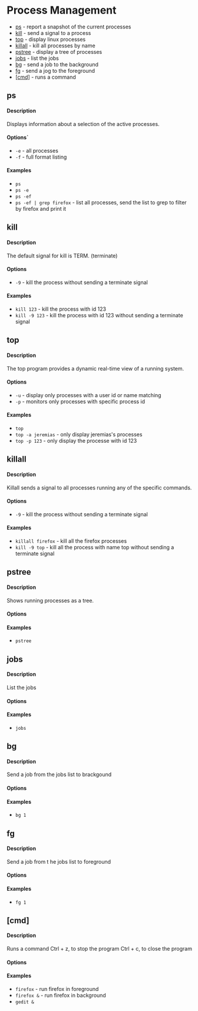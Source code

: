 # Process Management

* [ps](#ps) - report a snapshot of the current processes
* [kill](#kill) - send a signal to a process
* [top](#top) - display linux processes
* [killall](#killall) - kill all processes by name
* [pstree](#pstree) - display a tree of processes
* [jobs](#jobs) - list the jobs
* [bg](#bg) - send a job to the background
* [fg](#fg) - send a jog to the foreground
* [[cmd]](#cmd) - runs a command

## ps

#### Description
Displays information about a selection of the active processes.

#### Options`
* `-e` - all processes
* `-f` - full format listing

#### Examples
* `ps`
* `ps -e`
* `ps -ef`
* `ps -ef | grep firefox` - list all processes, send the list to grep to filter by firefox and print it

## kill

#### Description
The default signal for kill is TERM. (terminate)

#### Options
* `-9` - kill the process without sending a terminate signal

#### Examples
* `kill 123` - kill the process with id 123
* `kill -9 123` - kill the process with id 123 without sending a terminate signal

## top

#### Description
The top program provides a dynamic real-time view of a running system.

#### Options
* `-u` - display only processes with a user id or name matching
* `-p` - monitors only processes with specific process id

#### Examples
* `top`
* `top -a jeremias` - only display jeremias's processes
* `top -p 123` - only display the processe with id 123

## killall

#### Description
Killall sends a signal to all processes running any of the specific commands.

#### Options
* `-9` - kill the process without sending a terminate signal

#### Examples
* `killall firefox` - kill all the firefox processes
* `kill -9 top` - kill all the process with name top without sending a terminate signal


## pstree

#### Description
Shows running processes as a tree.

#### Options

#### Examples
* `pstree`

## jobs

#### Description
List the jobs

#### Options

#### Examples
* `jobs`

## bg

#### Description
Send a job  from the jobs list to brackgound

#### Options

#### Examples
* `bg 1`

## fg

#### Description
Send a job from t he jobs list to foreground

#### Options

#### Examples
* `fg 1`

## [cmd]

#### Description
Runs a command
Ctrl + z, to stop the program
Ctrl + c, to close the program

#### Options

#### Examples
* `firefox` - run firefox in foreground
* `firefox &` - run firefox in background
* `gedit &`
